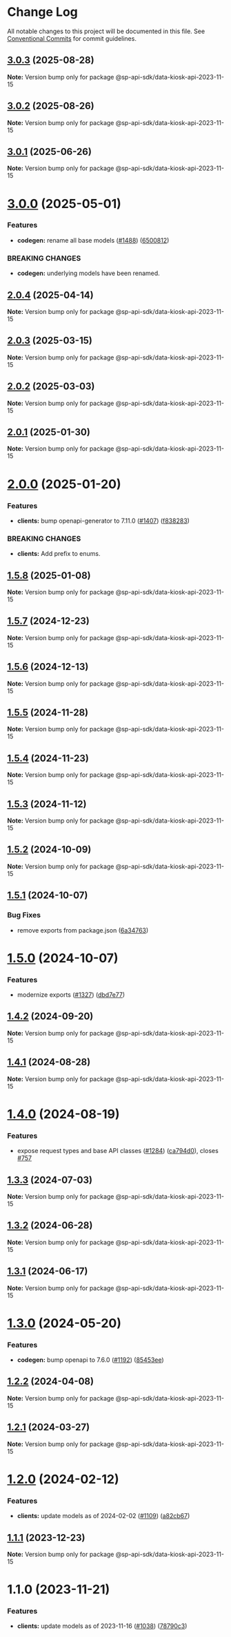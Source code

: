 # Change Log

All notable changes to this project will be documented in this file.
See [Conventional Commits](https://conventionalcommits.org) for commit guidelines.

## [3.0.3](https://github.com/bizon/selling-partner-api-sdk/compare/@sp-api-sdk/data-kiosk-api-2023-11-15@3.0.2...@sp-api-sdk/data-kiosk-api-2023-11-15@3.0.3) (2025-08-28)

**Note:** Version bump only for package @sp-api-sdk/data-kiosk-api-2023-11-15

## [3.0.2](https://github.com/bizon/selling-partner-api-sdk/compare/@sp-api-sdk/data-kiosk-api-2023-11-15@3.0.1...@sp-api-sdk/data-kiosk-api-2023-11-15@3.0.2) (2025-08-26)

**Note:** Version bump only for package @sp-api-sdk/data-kiosk-api-2023-11-15

## [3.0.1](https://github.com/bizon/selling-partner-api-sdk/compare/@sp-api-sdk/data-kiosk-api-2023-11-15@3.0.0...@sp-api-sdk/data-kiosk-api-2023-11-15@3.0.1) (2025-06-26)

**Note:** Version bump only for package @sp-api-sdk/data-kiosk-api-2023-11-15

# [3.0.0](https://github.com/bizon/selling-partner-api-sdk/compare/@sp-api-sdk/data-kiosk-api-2023-11-15@2.0.4...@sp-api-sdk/data-kiosk-api-2023-11-15@3.0.0) (2025-05-01)

### Features

* **codegen:** rename all base models ([#1488](https://github.com/bizon/selling-partner-api-sdk/issues/1488)) ([6500812](https://github.com/bizon/selling-partner-api-sdk/commit/65008125692894a6ae5a307d05455626515cb321))

### BREAKING CHANGES

* **codegen:** underlying models have been renamed.

## [2.0.4](https://github.com/bizon/selling-partner-api-sdk/compare/@sp-api-sdk/data-kiosk-api-2023-11-15@2.0.3...@sp-api-sdk/data-kiosk-api-2023-11-15@2.0.4) (2025-04-14)

**Note:** Version bump only for package @sp-api-sdk/data-kiosk-api-2023-11-15

## [2.0.3](https://github.com/bizon/selling-partner-api-sdk/compare/@sp-api-sdk/data-kiosk-api-2023-11-15@2.0.2...@sp-api-sdk/data-kiosk-api-2023-11-15@2.0.3) (2025-03-15)

**Note:** Version bump only for package @sp-api-sdk/data-kiosk-api-2023-11-15

## [2.0.2](https://github.com/bizon/selling-partner-api-sdk/compare/@sp-api-sdk/data-kiosk-api-2023-11-15@2.0.1...@sp-api-sdk/data-kiosk-api-2023-11-15@2.0.2) (2025-03-03)

**Note:** Version bump only for package @sp-api-sdk/data-kiosk-api-2023-11-15

## [2.0.1](https://github.com/bizon/selling-partner-api-sdk/compare/@sp-api-sdk/data-kiosk-api-2023-11-15@2.0.0...@sp-api-sdk/data-kiosk-api-2023-11-15@2.0.1) (2025-01-30)

**Note:** Version bump only for package @sp-api-sdk/data-kiosk-api-2023-11-15

# [2.0.0](https://github.com/bizon/selling-partner-api-sdk/compare/@sp-api-sdk/data-kiosk-api-2023-11-15@1.5.8...@sp-api-sdk/data-kiosk-api-2023-11-15@2.0.0) (2025-01-20)

### Features

* **clients:** bump openapi-generator to 7.11.0 ([#1407](https://github.com/bizon/selling-partner-api-sdk/issues/1407)) ([f838283](https://github.com/bizon/selling-partner-api-sdk/commit/f838283172bb7acc895cdecadeddbe9879c07ba6))

### BREAKING CHANGES

* **clients:** Add prefix to enums.

## [1.5.8](https://github.com/bizon/selling-partner-api-sdk/compare/@sp-api-sdk/data-kiosk-api-2023-11-15@1.5.7...@sp-api-sdk/data-kiosk-api-2023-11-15@1.5.8) (2025-01-08)

**Note:** Version bump only for package @sp-api-sdk/data-kiosk-api-2023-11-15

## [1.5.7](https://github.com/bizon/selling-partner-api-sdk/compare/@sp-api-sdk/data-kiosk-api-2023-11-15@1.5.6...@sp-api-sdk/data-kiosk-api-2023-11-15@1.5.7) (2024-12-23)

**Note:** Version bump only for package @sp-api-sdk/data-kiosk-api-2023-11-15

## [1.5.6](https://github.com/bizon/selling-partner-api-sdk/compare/@sp-api-sdk/data-kiosk-api-2023-11-15@1.5.5...@sp-api-sdk/data-kiosk-api-2023-11-15@1.5.6) (2024-12-13)

**Note:** Version bump only for package @sp-api-sdk/data-kiosk-api-2023-11-15

## [1.5.5](https://github.com/bizon/selling-partner-api-sdk/compare/@sp-api-sdk/data-kiosk-api-2023-11-15@1.5.4...@sp-api-sdk/data-kiosk-api-2023-11-15@1.5.5) (2024-11-28)

**Note:** Version bump only for package @sp-api-sdk/data-kiosk-api-2023-11-15

## [1.5.4](https://github.com/bizon/selling-partner-api-sdk/compare/@sp-api-sdk/data-kiosk-api-2023-11-15@1.5.3...@sp-api-sdk/data-kiosk-api-2023-11-15@1.5.4) (2024-11-23)

**Note:** Version bump only for package @sp-api-sdk/data-kiosk-api-2023-11-15

## [1.5.3](https://github.com/bizon/selling-partner-api-sdk/compare/@sp-api-sdk/data-kiosk-api-2023-11-15@1.5.2...@sp-api-sdk/data-kiosk-api-2023-11-15@1.5.3) (2024-11-12)

**Note:** Version bump only for package @sp-api-sdk/data-kiosk-api-2023-11-15

## [1.5.2](https://github.com/bizon/selling-partner-api-sdk/compare/@sp-api-sdk/data-kiosk-api-2023-11-15@1.5.1...@sp-api-sdk/data-kiosk-api-2023-11-15@1.5.2) (2024-10-09)

**Note:** Version bump only for package @sp-api-sdk/data-kiosk-api-2023-11-15

## [1.5.1](https://github.com/bizon/selling-partner-api-sdk/compare/@sp-api-sdk/data-kiosk-api-2023-11-15@1.5.0...@sp-api-sdk/data-kiosk-api-2023-11-15@1.5.1) (2024-10-07)

### Bug Fixes

* remove exports from package.json ([6a34763](https://github.com/bizon/selling-partner-api-sdk/commit/6a347634f8089f511a393ad481a93796431e8947))

# [1.5.0](https://github.com/bizon/selling-partner-api-sdk/compare/@sp-api-sdk/data-kiosk-api-2023-11-15@1.4.2...@sp-api-sdk/data-kiosk-api-2023-11-15@1.5.0) (2024-10-07)

### Features

* modernize exports ([#1327](https://github.com/bizon/selling-partner-api-sdk/issues/1327)) ([dbd7e77](https://github.com/bizon/selling-partner-api-sdk/commit/dbd7e77ebe5d64131a46671df332fdf66f8b0e0c))

## [1.4.2](https://github.com/bizon/selling-partner-api-sdk/compare/@sp-api-sdk/data-kiosk-api-2023-11-15@1.4.1...@sp-api-sdk/data-kiosk-api-2023-11-15@1.4.2) (2024-09-20)

**Note:** Version bump only for package @sp-api-sdk/data-kiosk-api-2023-11-15

## [1.4.1](https://github.com/bizon/selling-partner-api-sdk/compare/@sp-api-sdk/data-kiosk-api-2023-11-15@1.4.0...@sp-api-sdk/data-kiosk-api-2023-11-15@1.4.1) (2024-08-28)

**Note:** Version bump only for package @sp-api-sdk/data-kiosk-api-2023-11-15

# [1.4.0](https://github.com/bizon/selling-partner-api-sdk/compare/@sp-api-sdk/data-kiosk-api-2023-11-15@1.3.3...@sp-api-sdk/data-kiosk-api-2023-11-15@1.4.0) (2024-08-19)

### Features

* expose request types and base API classes ([#1284](https://github.com/bizon/selling-partner-api-sdk/issues/1284)) ([ca794d0](https://github.com/bizon/selling-partner-api-sdk/commit/ca794d023bcb7b0177de0fdae93ae1aaa7ac3670)), closes [#757](https://github.com/bizon/selling-partner-api-sdk/issues/757)

## [1.3.3](https://github.com/bizon/selling-partner-api-sdk/compare/@sp-api-sdk/data-kiosk-api-2023-11-15@1.3.2...@sp-api-sdk/data-kiosk-api-2023-11-15@1.3.3) (2024-07-03)

**Note:** Version bump only for package @sp-api-sdk/data-kiosk-api-2023-11-15

## [1.3.2](https://github.com/bizon/selling-partner-api-sdk/compare/@sp-api-sdk/data-kiosk-api-2023-11-15@1.3.1...@sp-api-sdk/data-kiosk-api-2023-11-15@1.3.2) (2024-06-28)

**Note:** Version bump only for package @sp-api-sdk/data-kiosk-api-2023-11-15

## [1.3.1](https://github.com/bizon/selling-partner-api-sdk/compare/@sp-api-sdk/data-kiosk-api-2023-11-15@1.3.0...@sp-api-sdk/data-kiosk-api-2023-11-15@1.3.1) (2024-06-17)

**Note:** Version bump only for package @sp-api-sdk/data-kiosk-api-2023-11-15

# [1.3.0](https://github.com/bizon/selling-partner-api-sdk/compare/@sp-api-sdk/data-kiosk-api-2023-11-15@1.2.2...@sp-api-sdk/data-kiosk-api-2023-11-15@1.3.0) (2024-05-20)

### Features

* **codegen:** bump openapi to 7.6.0 ([#1192](https://github.com/bizon/selling-partner-api-sdk/issues/1192)) ([85453ee](https://github.com/bizon/selling-partner-api-sdk/commit/85453ee82ef861547ddc34254a28a59aac6ccc96))

## [1.2.2](https://github.com/bizon/selling-partner-api-sdk/compare/@sp-api-sdk/data-kiosk-api-2023-11-15@1.2.1...@sp-api-sdk/data-kiosk-api-2023-11-15@1.2.2) (2024-04-08)

**Note:** Version bump only for package @sp-api-sdk/data-kiosk-api-2023-11-15

## [1.2.1](https://github.com/bizon/selling-partner-api-sdk/compare/@sp-api-sdk/data-kiosk-api-2023-11-15@1.2.0...@sp-api-sdk/data-kiosk-api-2023-11-15@1.2.1) (2024-03-27)

**Note:** Version bump only for package @sp-api-sdk/data-kiosk-api-2023-11-15

# [1.2.0](https://github.com/bizon/selling-partner-api-sdk/compare/@sp-api-sdk/data-kiosk-api-2023-11-15@1.1.1...@sp-api-sdk/data-kiosk-api-2023-11-15@1.2.0) (2024-02-12)

### Features

* **clients:** update models as of 2024-02-02 ([#1109](https://github.com/bizon/selling-partner-api-sdk/issues/1109)) ([a82cb67](https://github.com/bizon/selling-partner-api-sdk/commit/a82cb6789d8ee37d643545672a9c29b8bdea1b7c))

## [1.1.1](https://github.com/bizon/selling-partner-api-sdk/compare/@sp-api-sdk/data-kiosk-api-2023-11-15@1.1.0...@sp-api-sdk/data-kiosk-api-2023-11-15@1.1.1) (2023-12-23)

**Note:** Version bump only for package @sp-api-sdk/data-kiosk-api-2023-11-15

# 1.1.0 (2023-11-21)

### Features

* **clients:** update models as of 2023-11-16 ([#1038](https://github.com/bizon/selling-partner-api-sdk/issues/1038)) ([78790c3](https://github.com/bizon/selling-partner-api-sdk/commit/78790c3f6bd04e6b8adbca3527320b82586d37f1))
